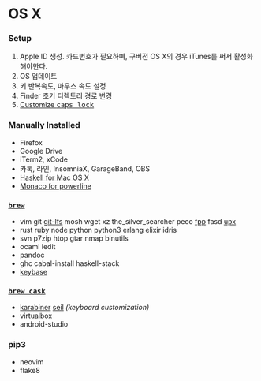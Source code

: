 OS X
========
### Setup
1.  Apple ID 생성. 카드번호가 필요하며, 구버전 OS X의 경우 iTunes를 써서 활성화해야한다.
1.  OS 업데이트
1.  키 반복속도, 마우스 속도 설정
1.  Finder 초기 디렉토리 경로 변경
1.  [Customize <kbd>caps lock</kbd>](https://pqrs.org/osx/karabiner/faq.html.en#capslock)

### Manually Installed
- Firefox
- Google Drive
- iTerm2, xCode
- 카톡, 라인, InsomniaX, GarageBand, OBS
- [Haskell for Mac OS X](https://ghcformacosx.github.io/)
- [Monaco for powerline][monaco]

### [`brew`](http://brew.sh)
- vim git [git-lfs] mosh wget xz the_silver_searcher peco [fpp] fasd [upx]
- rust ruby node python python3 erlang elixir idris
- svn p7zip htop gtar nmap binutils
- ocaml ledit
- pandoc
- ghc cabal-install haskell-stack
- [keybase]

### [`brew cask`](http://caskroom.io)
- [karabiner][] [seil][] *(keyboard customization)*
- virtualbox
- android-studio

[monaco]: https://gist.github.com/simnalamburt/90965dcb09cec6b82320/raw/58a9f61143273d5226be352d2c29ecf738e5bffd/monaco-powerline.otf
[git-lfs]: https://git-lfs.github.com/
[fpp]: https://facebook.github.io/PathPicker/
[keybase]: https://facebook.github.io/PathPicker/
[karabiner]: https://pqrs.org/osx/karabiner/
[seil]: https://pqrs.org/osx/karabiner/seil.html.en
[upx]: http://upx.sourceforge.net/

### pip3
- neovim
- flake8

